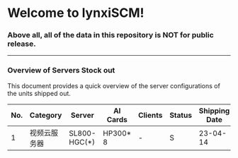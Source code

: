 # Welcome to lynxiSCM! 

### Above all, all of the data in this repository is NOT for public release.
---


### Overview of Servers Stock out
This document provides a quick overview of the server configurations of the units shipped out. 

| No. |Category| Server | AI Cards| Clients |Status | Shipping Date | QTY | Outbill | Packing Info.|
|----- | ----- | ----- |----- |----- |----- |----- |----- |----- |----- |
|1| 视频云服务器 | SL800-HGC(*)| HP300* 8 | - |S| 23-04-14| 1|- |[Configuration](https://github.com/lynxiSCM/Server/blob/main/Stock%20out/230414-SL800%20A.md) |


